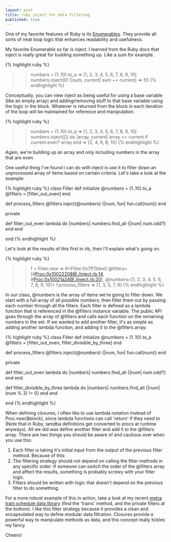```yaml
---
layout: post
title: ruby inject for data filtering
published: true
---
```


One of my favorite features of Ruby is its [Enumerables](http://ruby-doc.org/core/classes/Enumerable.html#M003134). They provide all sorts of neat loop logic that enhances readability and usefulness.

My favorite Enumerable so far is inject. I learned from the Ruby docs that inject is really great for building something up. Like a sum for example.

{% highlight ruby %}
>> numbers = (1..10).to_a
=> [1, 2, 3, 4, 5, 6, 7, 8, 9, 10]
>> numbers.inject(0) {|sum, current| sum += current}
=> 55
{% endhighlight %}

Conceptually, you can view inject as being useful for using a base variable (like an empty array) and adding/removing stuff to that base variable using the logic in the block. Whatever is returned from the block in each iteration of the loop will be maintained for reference and manipulation.

{% highlight ruby %}
>> numbers = (1..10).to_a
=> [1, 2, 3, 4, 5, 6, 7, 8, 9, 10]
>> numbers.inject([]) do |array, current|
>>   array << current if current.even?
>>   array
>> end
=> [2, 4, 6, 8, 10]
{% endhighlight %}

Again, we're building up an array and only including numbers in the array that are even.

One useful thing I've found I can do with inject is use it to filter down an unprocessed array of items based on certain criteria. Let's take a look at the example:

{% highlight ruby %}
class Filter
  def initialize
    @numbers = (1..10).to_a
    @filters = [filter_out_even]
  end

  def process_filters
    @filters.inject(@numbers) {|num, fun| fun.call(num)}
  end

  private

  def filter_out_even
    lambda do |numbers|
      numbers.find_all {|num| num.odd?}
    end
  end

end
{% endhighlight %}

Let's look at the results of this first in irb, then I'll explain what's going on.

{% highlight ruby %}
>> f = Filter.new
=> #<Filter:0x7ff7bbe0 @filters=[#<Proc:0x10022208@./inject.rb:14>, #<Proc:0x10021a24@./inject.rb:20>], @numbers=[1, 2, 3, 4, 5, 6, 7, 8, 9, 10]>
>> f.process_filters
=> [1, 3, 5, 7, 9]
{% endhighlight %}

In our class, @numbers is the array of items we're going to filter down. We start with a full array of all possible numbers, then filter them out by passing each number through all the filters. Each filter is defined as a lambda function that is referenced in the @filters instance variable. The public API goes through the array of @filters and calls each function on the remaining numbers in the set. If we wanted to add another filter, it's as simple as adding another lambda function, and adding it to the @filters array:

{% highlight ruby %}
class Filter
  def initialize
    @numbers = (1..10).to_a
    @filters = [filter_out_even, filter_divisible_by_three]
  end

  def process_filters
    @filters.inject(@numbers) {|num, fun| fun.call(num)}
  end

  private

  def filter_out_even
    lambda do |numbers|
      numbers.find_all {|num| num.odd?}
    end
  end

  def filter_divisible_by_three
    lambda do |numbers|
      numbers.find_all {|num| (num % 3) != 0} 
    end
  end

end
{% endhighlight %}

When defining closures, I often like to use lambda notation instead of Proc.new(&block), since lambda functions can call 'return' if they need to (Note that in Ruby, lamdba definitions get converted to procs at runtime anyways). All we did was define another filter and add it to the @filters array. There are two things you should be aware of and cautious over when you use this:

1. Each filter is taking it's initial input from the output of the previous filter method. Because of this:
2. The filtering strategy should not depend on calling the filter methods in any specific order. If someone can switch the order of the @filters array and affect the results, something is probably screwy with your filter logic.
3. Filters should be written with logic that doesn't depend on the previous filter to do something.

For a more robust example of this in action, take a look at my recent [metra train schedule data library](http://github.com/blakesmith/metra_schedule/blob/master/lib/metra/line.rb) (find the 'trains' method, and the private filters at the bottom). I like this filter strategy because it provides a clean and encapsulated way to define modular data filtration. Closures provide a powerful way to manipulate methods as data, and this concept really tickles my fancy.

Cheers!
